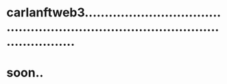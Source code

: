 # carlanftweb3........................................................................................................
# soon..

